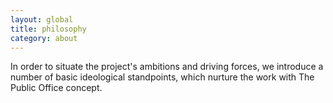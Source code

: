 ```yaml
---
layout: global
title: philosophy
category: about
---
```


In order to situate the project's ambitions and driving forces, we introduce a number of basic ideological standpoints, which nurture the work with The Public Office concept.